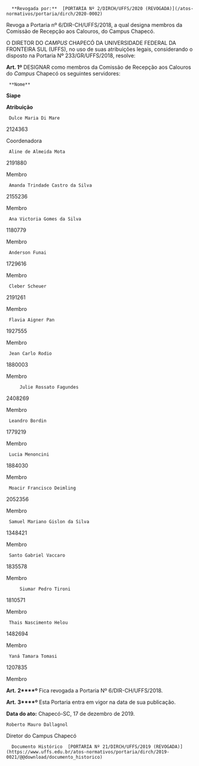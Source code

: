       **Revogada por:**  [PORTARIA Nº 2/DIRCH/UFFS/2020 (REVOGADA)](/atos-normativos/portaria/dirch/2020-0002) 

   Revoga a Portaria nº 6/DIR-CH/UFFS/2018, a qual designa membros da Comissão de Recepção aos Calouros, do Campus Chapecó.  

O DIRETOR DO *CAMPUS* CHAPECÓ DA UNIVERSIDADE FEDERAL DA FRONTEIRA SUL (UFFS), no uso de suas atribuições legais, considerando o disposto na Portaria Nº 233/GR/UFFS/2018, resolve:

  

 **Art. 1º** DESIGNAR como membros da Comissão de Recepção aos Calouros do *Campus* Chapecó os seguintes servidores: 

  

     **Nome**

   **Siape**

   **Atribuição**

     Dulce Maria Di Mare 

   2124363 

   Coordenadora 

     Aline de Almeida Mota 

   2191880 

   Membro

     Amanda Trindade Castro da Silva 

   2155236 

   Membro

     Ana Victoria Gomes da Silva

   1180779

   Membro

     Anderson Funai 

   1729616 

   Membro

     Cleber Scheuer 

   2191261 

   Membro

     Flavia Aigner Pan 

   1927555 

   Membro

     Jean Carlo Rodio 

   1880003 

   Membro

         Julie Rossato Fagundes 

   2408269

   Membro

     Leandro Bordin 

   1779219 

   Membro

     Lucia Menoncini 

   1884030 

   Membro

     Moacir Francisco Deimling 

   2052356

   Membro

     Samuel Mariano Gislon da Silva

   1348421

   Membro

     Santo Gabriel Vaccaro 

   1835578 

   Membro

         Siumar Pedro Tironi 

   1810571 

   Membro

     Thais Nascimento Helou 

   1482694 

   Membro

     Yaná Tamara Tomasi 

   1207835 

   Membro

      

 **Art.** **2****º** Fica revogada a Portaria Nº 6/DIR-CH/UFFS/2018.

  

 **Art.** **3****º** Esta Portaria entra em vigor na data de sua publicação.

   **Data do ato:** Chapecó-SC, 17 de dezembro de 2019.   
 

    Roberto Mauro Dallagnol   
 Diretor do Campus Chapecó 

      Documento Histórico  [PORTARIA Nº 21/DIRCH/UFFS/2019 (REVOGADA)](https://www.uffs.edu.br/atos-normativos/portaria/dirch/2019-0021/@@download/documento_historico)     
      